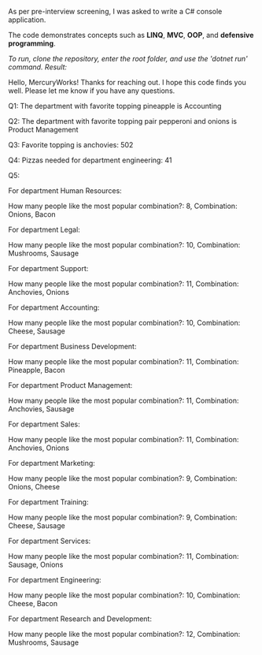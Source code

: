 As per pre-interview screening, I was asked to write a C# console application.

The code demonstrates concepts such as **LINQ**, **MVC**, **OOP**, and **defensive programming**.

_To run, clone the repository, enter the root folder, and use the 'dotnet run' command.
Result:_

Hello, MercuryWorks! Thanks for reaching out. I hope this code finds you well. Please let me know if you have any questions.

Q1: The department with favorite topping pineapple is Accounting

Q2: The department with favorite topping pair pepperoni and onions is Product Management

Q3: Favorite topping is anchovies: 502

Q4: Pizzas needed for department engineering: 41

Q5:

For department Human Resources:

How many people like the most popular combination?: 8, Combination: Onions, Bacon


For department Legal:

How many people like the most popular combination?: 10, Combination: Mushrooms, Sausage

For department Support:

How many people like the most popular combination?: 11, Combination: Anchovies, Onions

For department Accounting:

How many people like the most popular combination?: 10, Combination: Cheese, Sausage

For department Business Development:

How many people like the most popular combination?: 11, Combination: Pineapple, Bacon

For department Product Management:

How many people like the most popular combination?: 11, Combination: Anchovies, Sausage

For department Sales:

How many people like the most popular combination?: 11, Combination: Anchovies, Onions

For department Marketing:

How many people like the most popular combination?: 9, Combination: Onions, Cheese

For department Training:

How many people like the most popular combination?: 9, Combination: Cheese, Sausage

For department Services:

How many people like the most popular combination?: 11, Combination: Sausage, Onions

For department Engineering:

How many people like the most popular combination?: 10, Combination: Cheese, Bacon

For department Research and Development:

How many people like the most popular combination?: 12, Combination: Mushrooms, Sausage

